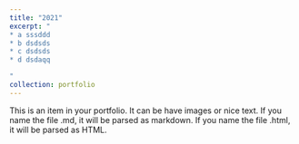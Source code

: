 ```yaml
---
title: "2021"
excerpt: "
* a sssddd
* b dsdsds
* c dsdsds
* d dsdaqq

"
collection: portfolio
---
```


This is an item in your portfolio. It can be have images or nice text. If you name the file .md, it will be parsed as markdown. If you name the file .html, it will be parsed as HTML. 
